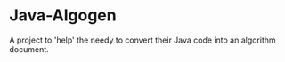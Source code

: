 # Java-Algogen
A project to 'help' the needy to convert their Java code into an algorithm document.

